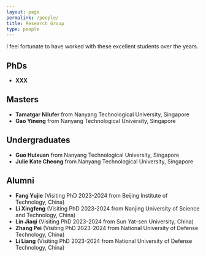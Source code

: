 ```yaml
---
layout: page
permalink: /people/
title: Research Group
type: people
---
```


I feel fortunate to have worked with these excellent students over the years.

## PhDs
- **XXX**

## Masters
- **Tamatgar Nilufer** from Nanyang Technological University, Singapore
- **Gao Yineng** from Nanyang Technological University, Singapore

## Undergraduates
- **Guo Huixuan** from Nanyang Technological University, Singapore
- **Julie Kate Cheong** from Nanyang Technological University, Singapore

## Alumni
- **Fang Yujie** (Visiting PhD 2023-2024 from Beijing Institute of Technology, China)
- **Li Xingfeng** (Visiting PhD 2023-2024 from Nanjing University of Science and Technology, China)
- **Lin Jiaqi** (Visiting PhD 2023-2024 from Sun Yat-sen University, China)
- **Zhang Pei** (Visiting PhD 2023-2024 from National University of Defense Technology, China)
- **Li Liang** (Visiting PhD 2023-2024 from National University of Defense Technology, China)


